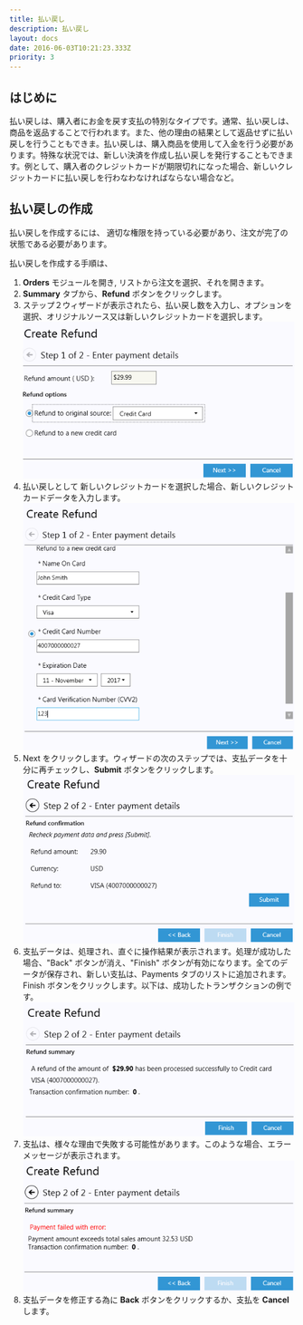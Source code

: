 ```yaml
---
title: 払い戻し
description: 払い戻し
layout: docs
date: 2016-06-03T10:21:23.333Z
priority: 3
---
```

## はじめに

払い戻しは、購入者にお金を戻す支払の特別なタイプです。通常、払い戻しは、商品を返品することで行われます。また、他の理由の結果として返品せずに払い戻しを行うこともできま。払い戻しは、購入商品を使用して入金を行う必要があります。特殊な状況では、新しい決済を作成し払い戻しを発行することもできます。例として、購入者のクレジットカードが期限切れになった場合、新しいクレジットカードに払い戻しを行わなわなければならない場合など。

## 払い戻しの作成

払い戻しを作成するには、 適切な権限を持っている必要があり、注文が完了の状態である必要があります。

払い戻しを作成する手順は、

1. **Orders** モジュールを開き, リストから注文を選択、それを開きます。
2. **Summary** タブから、**Refund** ボタンをクリックします。
3. ステップ２ウィザードが表示されたら、払い戻し数を入力し、オプションを選択、オリジナルソース又は新しいクレジットカードを選択します。
  ![](../../../../assets/images/docs/Capture_1.PNG)
4. 払い戻しとして 新しいクレジットカードを選択した場合、新しいクレジットカードデータを入力します。
  ![](../../../../assets/images/docs/Capture3.PNG)
5. Next をクリックします。ウィザードの次のステップでは、支払データを十分に再チェックし、**Submit** ボタンをクリックします。
  ![](../../../../assets/images/docs/Capture_2.PNG)
6. 支払データは、処理され、直ぐに操作結果が表示されます。処理が成功した場合、"Back" ボタンが消え、"Finish" ボタンが有効になります。全てのデータが保存され、新しい支払は、Payments タブのリストに追加されます。Finish ボタンをクリックします。以下は、成功したトランザクションの例です。
  ![](../../../../assets/images/docs/Capture4.PNG)
7. 支払は、様々な理由で失敗する可能性があります。このような場合、エラーメッセージが表示されます。
  ![](../../../../assets/images/docs/Capture5.PNG)
8. 支払データを修正する為に **Back** ボタンをクリックするか、支払を **Cancel** します。